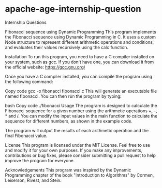 # apache-age-internship-question
Internship Questions

Fibonacci sequence using Dynamic Programming
This program implements the Fibonacci sequence using Dynamic Programming in C. It uses a custom Node structure to represent different arithmetic operations and conditions, and evaluates their values recursively using the calc function.

Installation
To run this program, you need to have a C compiler installed on your system, such as gcc. If you don't have one, you can download it from the official website: https://gcc.gnu.org/

Once you have a C compiler installed, you can compile the program using the following command:

Copy code
gcc -o fibonacci fibonacci.c
This will generate an executable file named fibonacci. You can then run the program by typing:

bash
Copy code
./fibonacci
Usage
The program is designed to calculate the Fibonacci sequence for a given number using the arithmetic operations +, -, * and /. You can modify the input values in the main function to calculate the sequence for different numbers, as shown in the example code.

The program will output the results of each arithmetic operation and the final Fibonacci value.

License
This program is licensed under the MIT License. Feel free to use and modify it for your own purposes. If you make any improvements, contributions or bug fixes, please consider submitting a pull request to help improve the program for everyone.

Acknowledgements
This program was inspired by the Dynamic Programming chapter of the book "Introduction to Algorithms" by Cormen, Leiserson, Rivest, and Stein.






